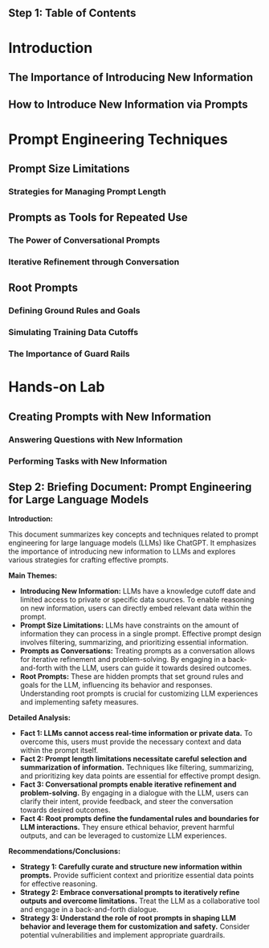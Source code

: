 ## Step 1: Table of Contents

# Introduction
## The Importance of Introducing New Information
## How to Introduce New Information via Prompts

# Prompt Engineering Techniques
## Prompt Size Limitations
### Strategies for Managing Prompt Length
## Prompts as Tools for Repeated Use
### The Power of Conversational Prompts
### Iterative Refinement through Conversation
## Root Prompts
### Defining Ground Rules and Goals
### Simulating Training Data Cutoffs
### The Importance of Guard Rails

# Hands-on Lab
## Creating Prompts with New Information
### Answering Questions with New Information
### Performing Tasks with New Information 


## Step 2: Briefing Document: Prompt Engineering for Large Language Models

**Introduction:**

This document summarizes key concepts and techniques related to prompt engineering for large language models (LLMs) like ChatGPT. It emphasizes the importance of introducing new information to LLMs and explores various strategies for crafting effective prompts.

**Main Themes:**

- **Introducing New Information:** LLMs have a knowledge cutoff date and limited access to private or specific data sources. To enable reasoning on new information, users can directly embed relevant data within the prompt.
- **Prompt Size Limitations:**  LLMs have constraints on the amount of information they can process in a single prompt. Effective prompt design involves filtering, summarizing, and prioritizing essential information.
- **Prompts as Conversations:**  Treating prompts as a conversation allows for iterative refinement and problem-solving. By engaging in a back-and-forth with the LLM, users can guide it towards desired outcomes.
- **Root Prompts:** These are hidden prompts that set ground rules and goals for the LLM, influencing its behavior and responses. Understanding root prompts is crucial for customizing LLM experiences and implementing safety measures.

**Detailed Analysis:**

- **Fact 1: LLMs cannot access real-time information or private data.** To overcome this, users must provide the necessary context and data within the prompt itself.
- **Fact 2: Prompt length limitations necessitate careful selection and summarization of information.** Techniques like filtering, summarizing, and prioritizing key data points are essential for effective prompt design.
- **Fact 3:  Conversational prompts enable iterative refinement and problem-solving.** By engaging in a dialogue with the LLM, users can clarify their intent, provide feedback, and steer the conversation towards desired outcomes.
- **Fact 4: Root prompts define the fundamental rules and boundaries for LLM interactions.** They ensure ethical behavior, prevent harmful outputs, and can be leveraged to customize LLM experiences.

**Recommendations/Conclusions:**

- **Strategy 1:  Carefully curate and structure new information within prompts.** Provide sufficient context and prioritize essential data points for effective reasoning.
- **Strategy 2:  Embrace conversational prompts to iteratively refine outputs and overcome limitations.** Treat the LLM as a collaborative tool and engage in a back-and-forth dialogue.
- **Strategy 3:  Understand the role of root prompts in shaping LLM behavior and leverage them for customization and safety.** Consider potential vulnerabilities and implement appropriate guardrails. 
